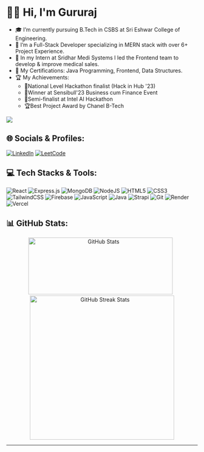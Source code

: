 # 🏄‍♂️ Hi, I'm Gururaj

<!--
**gururajm1/gururajm1** is a ✨ _special_ ✨ repository because its `README.md` (this file) appears on your GitHub profile. -->
* 🎓 I’m currently pursuing B.Tech in CSBS at Sri Eshwar College of Engineering.
* 💼 I’m a Full-Stack Developer specializing in MERN stack with over 6+ Project Experience.
* 👯 In my Intern at Sridhar Medi Systems I led the Frontend team to develop & improve medical sales.
* 📜 My Certifications: Java Programming, Frontend, Data Structures.
* 🏆 My Achievements:
  - 🏅National Level Hackathon finalist (Hack in Hub '23) 
  - 🥇Winner at Sensibull'23 Business cum Finance Event
  - 🏁Semi-finalist at Intel AI Hackathon
  - 🏆Best Project Award by Chanel B-Tech

[![](https://visitcount.itsvg.in/api?id=gururajm1&icon=0&color=0)](https://visitcount.itsvg.in)

## 🌐 Socials & Profiles:
<!--[![Portfolio](https://img.shields.io/badge/Portfolio-255E63?style=for-the-badge&logo=About.me&logoColor=white)]() -->
[![LinkedIn](https://img.shields.io/badge/LinkedIn-0077B5?style=for-the-badge&logo=linkedin&logoColor=white)](https://linkedin.com/in/gururajm1) 
[![LeetCode](https://img.shields.io/badge/-LeetCode-FFA116?style=for-the-badge&logo=LeetCode&logoColor=black)](https://leetcode.com/gururajm1/) 

## 💻 Tech Stacks & Tools:
![React](https://img.shields.io/badge/react-%2320232a.svg?style=for-the-badge&logo=react&logoColor=%2361DAFB) ![Express.js](https://img.shields.io/badge/express.js-%23404d59.svg?style=for-the-badge&logo=express&logoColor=%2361DAFB) ![MongoDB](https://img.shields.io/badge/MongoDB-%234ea94b.svg?style=for-the-badge&logo=mongodb&logoColor=white) ![NodeJS](https://img.shields.io/badge/node.js-6DA55F?style=for-the-badge&logo=node.js&logoColor=white) ![HTML5](https://img.shields.io/badge/html5-%23E34F26.svg?style=for-the-badge&logo=html5&logoColor=white)  ![CSS3](https://img.shields.io/badge/css3-%231572B6.svg?style=for-the-badge&logo=css3&logoColor=white) ![TailwindCSS](https://img.shields.io/badge/tailwindcss-%2338B2AC.svg?style=for-the-badge&logo=tailwind-css&logoColor=white) ![Firebase](https://img.shields.io/badge/firebase-%23039BE5.svg?style=for-the-badge&logo=firebase) ![JavaScript](https://img.shields.io/badge/javascript-%23323330.svg?style=for-the-badge&logo=javascript&logoColor=%23F7DF1E) ![Java](https://img.shields.io/badge/java-%23ED8B00.svg?style=for-the-badge&logo=openjdk&logoColor=white) ![Strapi](https://img.shields.io/badge/strapi-%232E7EEA.svg?style=for-the-badge&logo=strapi&logoColor=white) ![Git](https://img.shields.io/badge/git-%23F05033.svg?style=for-the-badge&logo=git&logoColor=white) ![Render](https://img.shields.io/badge/Render-%46E3B7.svg?style=for-the-badge&logo=render&logoColor=white) ![Vercel](https://img.shields.io/badge/vercel-%23000000.svg?style=for-the-badge&logo=vercel&logoColor=white)

## 📊 GitHub Stats:
<div style="text-align: center;">
  <img src="https://github-readme-stats.vercel.app/api?username=gururajm1&theme=radical&hide_border=false&include_all_commits=true&count_private=false" width="380" height="150" alt="GitHub Stats"/> &nbsp;
  <img src="https://github-readme-streak-stats.herokuapp.com/?user=gururajm1&theme=radical&hide_border=false" width="380" alt="GitHub Streak Stats"/>
</div>



---


